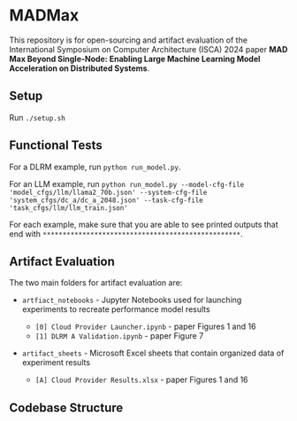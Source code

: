 # MADMax

This repository is for open-sourcing and artifact evaluation of the International Symposium on Computer Architecture (ISCA) 2024 paper **MAD Max Beyond Single-Node: Enabling Large Machine Learning Model Acceleration on Distributed Systems**.

## Setup

Run `./setup.sh`

## Functional Tests

For a DLRM example, run `python run_model.py`.

For an LLM example, run `python run_model.py --model-cfg-file 'model_cfgs/llm/llama2_70b.json' --system-cfg-file 'system_cfgs/dc_a/dc_a_2048.json' --task-cfg-file 'task_cfgs/llm/llm_train.json'`

For each example, make sure that you are able to see printed outputs that end with `**************************************************`.

## Artifact Evaluation

The two main folders for artifact evaluation are:

- `artfiact_notebooks` - Jupyter Notebooks used for launching experiments to recreate performance model results
  - `[0] Cloud Provider Launcher.ipynb` - paper Figures 1 and 16
  - `[1] DLRM A Validation.ipynb` - paper Figure 7

- `artifact_sheets` - Microsoft Excel sheets that contain organized data of experiment results
  - `[A] Cloud Provider Results.xlsx` - paper Figures 1 and 16

## Codebase Structure

